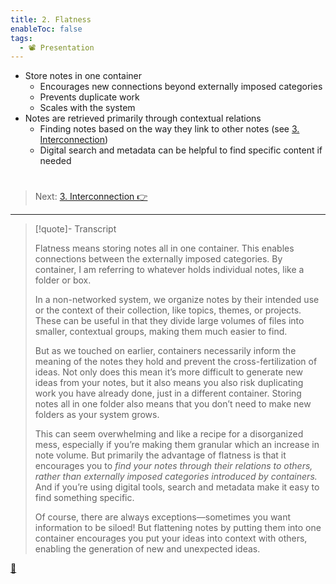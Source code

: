 ```yaml
---
title: 2. Flatness
enableToc: false
tags:
  - 📽️ Presentation
---
```


* Store notes in one container
  * Encourages new connections beyond externally imposed categories
  * Prevents duplicate work
  * Scales with the system
* Notes are retrieved primarily through contextual relations
  * Finding notes based on the way they link to other notes (see [3. Interconnection](Interconnection.md))
  * Digital search and metadata can be helpful to find specific content if needed

# 

 > 
 > Next: [3. Interconnection 👉](Interconnection.md)

---

 > 
 > \[!quote\]- Transcript
 > 
 > Flatness means storing notes all in one container. This enables connections between the externally imposed categories. By container, I am referring to whatever holds individual notes, like a folder or box.
 > 
 > In a non-networked system, we organize notes by their intended use or the context of their collection, like topics, themes, or projects. These can be useful in that they divide large volumes of files into smaller, contextual groups, making them much easier to find.
 > 
 > But as we touched on earlier, containers necessarily inform the meaning of the notes they hold and prevent the cross-fertilization of ideas. Not only does this mean it’s more difficult to generate new ideas from your notes, but it also means you also risk duplicating work you have already done, just in a different container. Storing notes all in one folder also means that you don’t need to make new folders as your system grows.
 > 
 > This can seem overwhelming and like a recipe for a disorganized mess, especially if you’re making them granular which an increase in note volume. But primarily the advantage of flatness is that it encourages you to *find your notes through their relations to others, rather than externally imposed categories introduced by containers.* And if you’re using digital tools, search and metadata make it easy to find something specific.
 > 
 > Of course, there are always exceptions—sometimes you want information to be siloed! But flattening notes by putting them into one container encourages you put your ideas into context with others, enabling the generation of new and unexpected ideas.

[📖](Principle%20of%20flatness.md)
